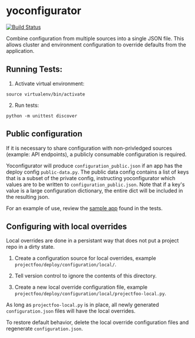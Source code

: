# yoconfigurator

[![Build Status](https://api.travis-ci.org/yola/yoconfigurator.svg)](https://travis-ci.org/yola/yoconfigurator)


Combine configuration from multiple sources into a single JSON file.
This allows cluster and environment configuration to override defaults
from the application.


## Running Tests:

1. Activate virtual environment:

  ```
  source virtualenv/bin/activate
  ```

2. Run tests:

  ```
  python -m unittest discover
  ```


## Public configuration

If it is necessary to share configuration with non-privledged sources
(example: API endpoints), a publicly consumable configuration is required.

Yoconfigurator will produce `configuration_public.json` if an app has the deploy
config `public-data.py`. The public data config contains a list of keys that is
a subset of the private config, instructing yoconfigurator which values are to
be written to `configuration_public.json`. Note that if a key's value is a large
configuration dictionary, the entire dict will be included in the resulting json.

For an example of use, review the
[sample app](https://github.com/yola/yoconfigurator/tree/master/yoconfigurator/tests/samples)
found in the tests.


## Configuring with local overrides

Local overrides are done in a persistant way that does not put a project repo in a dirty state.

1. Create a configuration source for local overrides, example `projectfoo/deploy/configuration/local/`.

1. Tell version control to ignore the contents of this directory.

1. Create a new local override configuration file, example `projectfoo/deploy/configuration/local/projectfoo-local.py`.

As long as `projectfoo-local.py` is in place, all newly generated `configuration.json` files will have the local overrides.

To restore default behavior, delete the local override configuration files and regenerate `configuration.json`.
